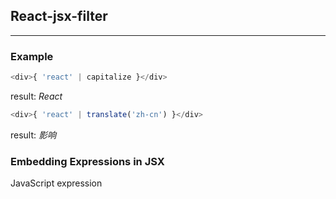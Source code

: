 ## React-jsx-filter
---

### Example

```react.js
<div>{ 'react' | capitalize }</div>
```

result: *React*

```react.js
<div>{ 'react' | translate('zh-cn') }</div>
```

result: *影响*

### Embedding Expressions in JSX

JavaScript expression
